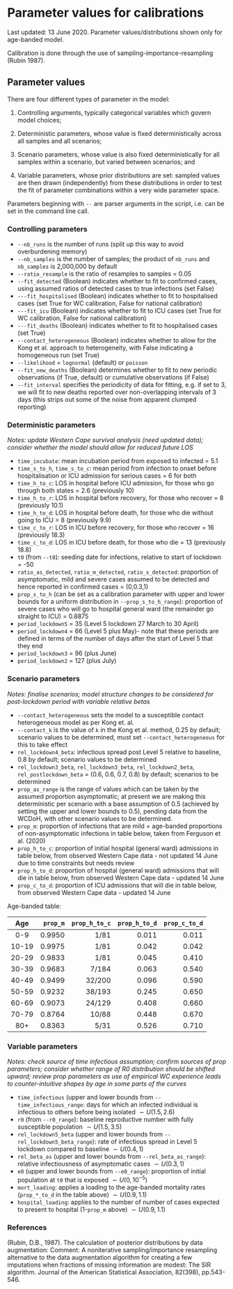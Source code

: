 # Parameter values for calibrations

Last updated: 13 June 2020. Parameter values/distributions shown only for age-banded model.

Calibration is done through the use of sampling-importance-resampling (Rubin 1987).

## Parameter values

There are four different types of parameter in the model:

1. Controlling arguments, typically categorical variables which govern model choices;

2. Deterministic parameters, whose value is fixed deterministically across all samples and all scenarios;

3. Scenario parameters, whose value is also fixed deterministically for all samples within a scenario, but varied between scenarios; and

4. Variable parameters, whose prior distributions are set: sampled values are then drawn (independently) from these distributions in order to test the fit of parameter combinations within a very wide parameter space.

Parameters beginning with `--` are parser arguments in the script, i.e. can be set in the command line call.

### Controlling parameters

* ```--nb_runs``` is the number of runs (split up this way to avoid overburdening memory)
* ```--nb_samples``` is the number of samples; the product of ```nb_runs``` and ```nb_samples``` is 2,000,000 by default
* ```--ratio_resample``` is the ratio of resamples to samples = 0.05
* ```--fit_detected``` (Boolean) indicates whether to fit to confirmed cases, using assumed ratios of detected cases to true infections (set False)
* ```---fit_hospitalised``` (Boolean) indicates whether to fit to hospitalised cases (set True for WC calibration, False for national calibration)
* ```---fit_icu``` (Boolean) indicates whether to fit to ICU cases (set True for WC calibration, False for national calibration)
* ```---fit_deaths``` (Boolean) indicates whether to fit to hospitalised cases (set True)
* ```--contact_heterogeneous``` (Boolean) indicates whether to allow for the Kong et al. approach to heterogeneity, with False indicating a homogeneous run (set True)
* ```--likelihood``` = `lognormal` (default) or `poisson`
* ```--fit_new_deaths``` (Boolean) determines whether to fit to new periodic observations (if True, default) or cumulative observations (if False)
* ```--fit_interval``` specifies the periodicity of data for fitting, e.g. if set to 3, we will fit to new deaths reported over non-overlapping intervals of 3 days (this strips out some of the noise from apparent clumped reporting)



### Deterministic parameters

*Notes: update Western Cape survival analysis (need updated data); consider whether the model should allow for reduced future LOS*

* `time_incubate`: mean incubation period from exposed to infected = 5.1
* `time_s_to_h`, `time_s_to_c`: mean period from infection to onset before hospitalisation or ICU admission for serious cases = 6 for both
* `time_h_to_c`: LOS in hospital before ICU admission, for those who go through both states = 2.6 (previously 10)
* `time_h_to_r`: LOS in hospital before recovery, for those who recover = 8 (previously 10.1)
* `time_h_to_d`: LOS in hospital before death, for those who die without going to ICU = 8 (previously 9.9)
* `time_c_to_r`: LOS in ICU before recovery, for those who recover = 16 (previously 18.3)
* `time_c_to_d`: LOS in ICU before death, for those who die = 13 (previously 18.8)
* `t0` (from `--t0`): seeding date for infections, relative to start of lockdown = -50
* `ratio_as_detected`, `ratio_m_detected`, `ratio_s_detected`: proportion of asymptomatic, mild and severe cases assumed to be detected and hence reported in confirmed cases = (0,0.3,1)
* `prop_s_to_h` (can be set as a calibration parameter with upper and lower bounds for a uniform distribution in `--prop_s_to_h_range`): proportion of severe cases who will go to hospital general ward (the remainder go straight to ICU) = 0.8875
* `period_lockdown5` = 35 (Level 5 lockdown 27 March to 30 April)
* `period_lockdown4` = 66 (Level 5 plus May)- note that these periods are defined in terms of the number of days after the start of Level 5 that they end
* `period_lockdown3` = 96 (plus June)
* `period_lockdown2` = 127  (plus July)

### Scenario parameters

*Notes: finalise scenarios; model structure changes to be considered for post-lockdown period with variable relative betas*

* `--contact_heterogeneous` sets the model to a susceptible contact heterogeneous model as per Kong et. al.
* ```--contact_k``` is the value of `k` in the Kong et al. method, 0.25 by default; scenario values to be determined, must set `--contact_heterogeneous` for this to take effect
* `rel_lockdown4_beta`: infectious spread post Level 5 relative to baseline, 0.8 by default; scenario values to be determined
* `rel_lockdown3_beta`, `rel_lockdown3_beta`, `rel_lockdown2_beta`, `rel_postlockdown_beta` = (0.6, 0.6, 0.7, 0.8) by default; scenarios to be determined
* ```prop_as_range``` is the range of values which can be taken by the assumed proportion asymptomatic; at present we are making this deterministic per scenario with a base assumption of 0.5 (achieved by setting the upper and lower bounds to 0.5), pending data from the WCDoH, with other scenario values to be determined.
* `prop_m`: proportion of infections that are mild = age-banded proportions of non-asymptomatic infections in table below, taken from Ferguson et al. (2020)
* `prop_h_to_c`: proportion of initial hospital (general ward) admissions in table below, from observed Western Cape data - not updated 14 June due to time constraints but needs review
* `prop_h_to_d`: proportion of hospital (general ward) admissions that will die in table below, from observed Western Cape data - updated 14 June
* `prop_c_to_d`: proportion of ICU admissions that will die in table below, from observed Western Cape data - updated 14 June


Age-banded table:

|   Age  | `prop_m` | `prop_h_to_c` | `prop_h_to_d` | `prop_c_to_d` |
|:------:|---------:|--------------:|--------------:|--------------:|
|   0-9  |    0.9950 |          1/81 |         0.011 |         0.011 |
| 10-19  |    0.9975 |          1/81 |         0.042 |         0.042 |
| 20-29  |    0.9833 |          1/81 |         0.045 |         0.410 |
| 30-39  |    0.9683 |         7/184 |         0.063 |         0.540 |
| 40-49  |    0.9499 |        32/200 |         0.096 |         0.590 |
| 50-59  |    0.9232 |        38/193 |         0.245 |         0.650 |
| 60-69  |    0.9073 |        24/129 |         0.408 |         0.660 |
| 70-79  |    0.8764 |         10/88 |         0.448 |         0.670 |
|   80+  |    0.8363 |          5/31 |         0.526 |         0.710 |


### Variable parameters

*Notes: check source of time infectious assumption; confirm sources of prop parameters; consider whether range of R0 distribution should be shifted upward; review prop parameters as use of empirical WC experience leads to counter-intuitive shapes by age in some parts of the curves*

* `time_infectious` (upper and lower bounds from `--time_infectious_range`: days for which an infected individual is infectious to others before being isolated $\sim U(1.5,2.6)$
* `r0` (from `--r0_range`): baseline reproductive number with fully susceptible population $\sim U(1.5,3.5)$
* `rel_lockdown5_beta` (upper and lower bounds from `--rel_lockdown5_beta_range`): rate of infectious spread in Level 5 lockdown compared to baseline $\sim U(0.4,1)$
* `rel_beta_as` (upper and lower bounds from `--rel_beta_as_range`): relative infectiousness of asymptomatic cases $\sim U(0.3,1)$
* `e0` (upper and lower bounds from `--e0_range`): proportion of initial population at `t0` that is exposed $\sim U(0,10^{-5})$
* `mort_loading`: applies a loading to the age-banded mortality rates (`prop_*_to_d` in the table above) $\sim U(0.9,1.1)$
* `hospital_loading`: applies to the number of number of cases expected to present to hospital (1-`prop_m` above) $\sim U(0.9, 1.1)$




### References

(Rubin, D.B., 1987). The calculation of posterior distributions by data augmentation: Comment: A noniterative sampling/importance resampling alternative to the data augmentation algorithm for creating a few imputations when fractions of missing information are modest: The SIR algorithm. Journal of the American Statistical Association, 82(398), pp.543-546.

